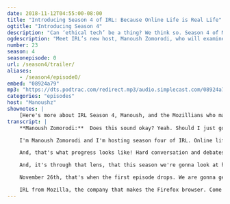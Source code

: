 ```yaml
---
date: 2018-11-12T04:55:00-08:00
title: "Introducing Season 4 of IRL: Because Online Life is Real Life"
ogtitle: "Introducing Season 4"
description: "Can ‘ethical tech’ be a thing? We think so. Season 4 of Mozilla’s IRL podcast will explore   all the ways tech can have more positive influence on people, communities, and societies at large. And, we’re delighted to welcome our new host Manoush Zomorodi, who will keep the season nerdy, human, and — importantly — fun, for all of us as we listen in."
ogdescription: "Meet IRL’s new host, Manoush Zomorodi, who will examine the potential of ethical tech with listeners around the globe."
number: 23
season: 4
seasonepisode: 0
url: /season4/trailer/
aliases:
    - /season4/episode0/
embed: "08924a79"
mp3: "https://dts.podtrac.com/redirect.mp3/audio.simplecast.com/08924a79.mp3"
categories: "episodes"
host: "Manoushz"
shownotes: |
    [Here's more about IRL Season 4, Manoush, and the Mozillians who make the IRL podcast](http://blog.mozilla.org/internetcitizen/2018/11/07/irl-podcast-manoush-zomorodi/).
transcript: |
    **Manoush Zomorodi:**  Does this sound okay? Yeah. Should I just go for it? Okay.

    I'm Manoush Zomorodi and I'm hosting season four of IRL. Online life is real life. It's an original podcast from Mozilla. Do you get the feeling that we're at the start of a reckoning for the internet? In 2018, social media giants admitted that their platforms spread misinformation and disinformation around the world. It's the same year that some governments passed privacy laws protecting our data, and others promised regulation to come. It's also the year the #metoo movement found it's way into the boardrooms of big tech.

    And, that's what progress looks like! Hard conversation and debates are happening. People like you and me are standing up for a safe, open, and free internet, an internet that is awesome for everyone. Okay, so, why am I hosting this show? Well, I'm a journalist, and my thing is investigating how tech changes our lives and our world. Sometimes for good, sometimes not so good, and I've been using the phrase, "ethical tech," I don't know if that's a real phrase, let's use it, because I really think that we can build technology that is ethical, it's what Mozilla does, it's what they stand for. Both of us want the same thing, to have choice, control, and transparency, when it comes to the internet.

    And, it's through that lens, that this season we're gonna look at how even the most basic things we do online are shaped by those who build those basic things. From, how we shop to what we read, who moderates our content, even how we pick our passwords. We'll unpack those ideas, learn who gets represented, and who gets ignored.

    November 26th, that's when the first episode drops. We are gonna get nerdy, we are gonna get human, we're gonna also have some fun. Subscribe for free on Apple Podcast, Google Podcast, or wherever you like listening.

    IRL from Mozilla, the company that makes the Firefox browser. Come listen, come learn, and come demand a better internet.
---
```

